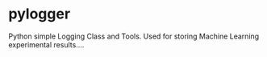 # pylogger
Python simple Logging Class and Tools. Used for storing Machine Learning experimental results....
